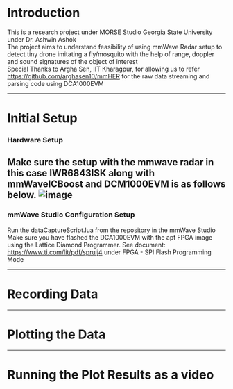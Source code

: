 
# Introduction
This is a research project under MORSE Studio Georgia State University under Dr. Ashwin Ashok<br/>
The project aims to understand feasibility of using mmWave Radar setup to detect tiny drone imitating a fly/mosquito with the help of range, doppler and sound signatures of the object of interest<br/>
Special Thanks to Argha Sen, IIT Kharagpur, for allowing us to refer https://github.com/arghasen10/mmHER for the raw data streaming and parsing code using DCA1000EVM<br/>

----------------------------------------------------------------------------

# Initial Setup

### Hardware Setup
Make sure the setup with the mmwave radar in this case IWR6843ISK along with mmWaveICBoost and DCM1000EVM is as follows below.
![image](https://github.com/pvdsan/mmWaveRadar_Experiments/assets/22724124/acc04876-b1de-4abf-a143-d167ecd64a09)
--------------------------------------------------------------------------------------------------------

### mmWave Studio Configuration Setup
Run the dataCaptureScript.lua from the repository in the mmWave Studio
Make sure you have flashed the DCA1000EVM with the apt FPGA image using the Lattice Diamond Programmer. See document: https://www.ti.com/lit/pdf/spruij4 under FPGA - SPI Flash Programming Mode

-----------------------------------------------------------------------------

# Recording Data

----------------------------------------------------------------------------

# Plotting the Data

----------------------------------------------------------------------------

# Running the Plot Results as a video






